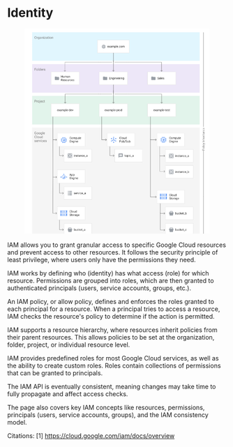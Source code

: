 # Identity

<figure><img src="../.gitbook/assets/image (1) (1) (1) (1) (1) (1).png" alt=""><figcaption></figcaption></figure>

IAM allows you to grant granular access to specific Google Cloud resources and prevent access to other resources. It follows the security principle of least privilege, where users only have the permissions they need.

IAM works by defining who (identity) has what access (role) for which resource. Permissions are grouped into roles, which are then granted to authenticated principals (users, service accounts, groups, etc.).

An IAM policy, or allow policy, defines and enforces the roles granted to each principal for a resource. When a principal tries to access a resource, IAM checks the resource's policy to determine if the action is permitted.

IAM supports a resource hierarchy, where resources inherit policies from their parent resources. This allows policies to be set at the organization, folder, project, or individual resource level.

IAM provides predefined roles for most Google Cloud services, as well as the ability to create custom roles. Roles contain collections of permissions that can be granted to principals.

The IAM API is eventually consistent, meaning changes may take time to fully propagate and affect access checks.

The page also covers key IAM concepts like resources, permissions, principals (users, service accounts, groups), and the IAM consistency model.

Citations: \[1] https://cloud.google.com/iam/docs/overview
